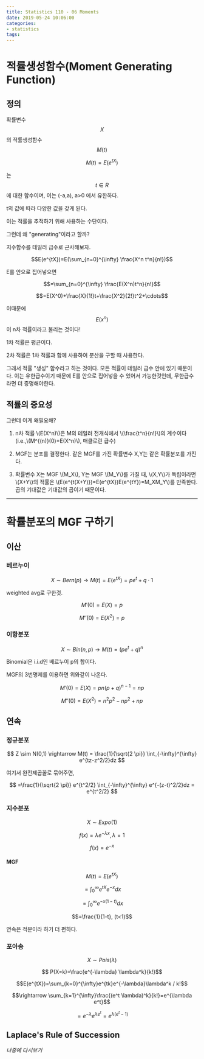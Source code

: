 ```yaml
---
title: Statistics 110 - 06 Moments
date: 2019-05-24 10:06:00
categories:
- statistics
tags:
---
```


# 적률생성함수(Moment Generating Function)

## 정의

확률변수 $$X$$의 적률생성함수 $$M(t)$$

$$M(t)=E(e^{tX})$$

는 $$t \in R$$ 에 대한 함수이며, 이는 (-a,a), a>0 에서 유한하다.

t의 값에 따라 다양한 값을 갖게 된다.

이는 적률을 추적하기 위해 사용하는 수단이다.

그런데 왜 "generating"이라고 할까?

지수함수를 테일러 급수로 근사해보자.

$$E(e^{tX})=E(\sum_{n=0}^{\infty} \frac{X^n t^n}{n!})$$

E를 안으로 집어넣으면

$$=\sum_{n=0}^{\infty} \frac{E(X^n)t^n}{n!}$$

$$=E(X^0)+\frac{X}{1!}t+\frac{X^2}{2!}t^2+\cdots$$

이때문에 $$E(x^n)$$ 이 n차 적률이라고 불리는 것이다!

1차 적률은 평균이다.

2차 적률은 1차 적률과 함께 사용하여 분산을 구할 때 사용한다.

그래서 적률 "생성" 함수라고 하는 것이다. 모든 적률이 테일러 급수 안에 있기 때문이다. 이는 유한급수이기 때문에 E를 안으로 집어넣을 수 있어서 가능한것인데, 무한급수라면 더 증명해야한다.

## 적률의 중요성

그런데 이게 왜필요해?

1. n차 적률 \\(E(X^n)\\)은 M의 테일러 전개식에서 \\(\frac{t^n}{n!}\\)의 계수이다 (i.e.,\\(M^{(n)}(0)=E(X^n)\\), 매클로린 급수)

2. MGF는 분포를 결정한다. 같은 MGF를 가진 확률변수 X,Y는 같은 확률분포를 가진다.

3. 확률변수 X는 MGF \\(M_X\\), Y는 MGF \\(M_Y\\)를 가질 때, \\(X,Y\\)가 독립이라면 \\(X+Y\\)의 적률은 \\(E(e^{t(X+Y)})=E(e^{tX})E(e^{tY})=M_XM_Y\\)를 만족한다. 곱의 기대값은 기대값의 곱이기 때문이다.

---

# 확률분포의 MGF 구하기

## 이산

### 베르누이

$$X \sim Bern(p) \rightarrow M(t) = E(e^{tX}) = pe^t + q \cdot 1$$

weighted avg로 구한것.

$$M'(0)=E(X)=p$$

$$M''(0)=E(X^2)=p$$

### 이항분포

$$X \sim Bin(n,p) \rightarrow M(t) = (pe^t + q)^n$$

Binomial은 i.i.d인 베르누이 p의 합이다.

MGF의 3번명제를 이용하면 위와같이 나온다.

$$M'(0)=E(X)=pn(p + q)^{n-1}=np$$

$$M''(0)=E(X^2)=n^2p^2-np^2+np$$

## 연속

### 정규분포

$$
Z \sim N(0,1) \rightarrow M(t) = \frac{1}{\sqrt{2 \pi}} \int_{-\infty}^{\infty} e^{tz-z^2/2}dz
$$

여기서 완전제곱꼴로 묶어주면,

$$
=\frac{1}{\sqrt{2 \pi}} e^{t^2/2} \int_{-\infty}^{\infty} e^{-(z-t)^2/2}dz = e^{t^2/2}
$$

### 지수분포

$$ X \sim Expo(1)$$

$$ f(x) = \lambda e^{-\lambda x}, \lambda=1$$

$$f(x)=e^{-x}$$

#### MGF

$$M(t)=E(e^{tX})$$

$$=\int_0^{\infty} e^{tX}e^{-x}dx$$

$$=\int_0^{\infty} e^{-x(1-t)}dx$$

$$=\frac{1}{1-t}, (t<1)$$

연속은 적분이라 하기 더 편하다.

### 포아송

$$ X \sim Pois(\lambda)$$

$$ P(X=k)=\frac{e^{-\lambda} \lambda^k}{k!}$$

$$E(e^{tX})=\sum_{k=0}^{\infty}e^{tk}e^{-\lambda}\lambda^k / k!$$

$$\rightarrow \sum_{k=1}^{\infty}\frac{(e^t \lambda)^k}{k!}=e^{\lambda e^t}$$

$$=e^{-\lambda}e^{\lambda e^t}=e^{\lambda(e^t-1)}$$

## Laplace's Rule of Succession

_나중에 다시보기_
